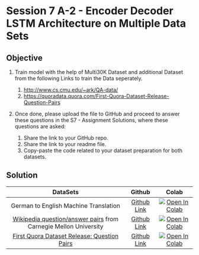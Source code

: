 # Session 7 A-2 - Encoder Decoder LSTM Architecture on Multiple Data Sets

## Objective

1.  Train model with the help of Multi30K Dataset and additional Dataset from the following Links to train the Data seperately.
    1.  http://www.cs.cmu.edu/~ark/QA-data/
    2.  https://quoradata.quora.com/First-Quora-Dataset-Release-Question-Pairs

2.  Once done, please upload the file to GitHub and proceed to answer these questions in the S7 - Assignment Solutions, where these questions are asked:
    1.  Share the link to your GitHub repo.
    2.  Share the link to your readme file.
    3.  Copy-paste the code related to your dataset preparation for both datasets.

## Solution

**DataSets**|**Github**|**Colab**
:-----:|:-----:|:-----:
German to English Machine Translation|[Github Link](https://github.com/pankaj90382/END-1.0/blob/main/S7/A-2/Class\_Code\_END2%20Seq2seq%20Class%20Code.ipynb)|[![Open In Colab](https://colab.research.google.com/assets/colab-badge.svg)](https://githubtocolab.com/pankaj90382/END-1.0/blob/main/S7/A-2/Class\_Code\_END2%20Seq2seq%20Class%20Code.ipynb)
[Wikipedia question/answer pairs](http://www.cs.cmu.edu/~ark/QA-data/) from Carnegie Mellon University|[Github Link](https://github.com/pankaj90382/END-1.0/blob/main/S7/A-2/QA\_Dataset\_Seq2seq%20Class%20Code.ipynb)|[![Open In Colab](https://colab.research.google.com/assets/colab-badge.svg)](https://githubtocolab.com/pankaj90382/END-1.0/blob/main/S7/A-2/QA\_Dataset\_Seq2seq%20Class%20Code.ipynb)
[First Quora Dataset Release: Question Pairs](https://quoradata.quora.com/First-Quora-Dataset-Release-Question-Pairs)|[Github Link](https://github.com/pankaj90382/END-1.0/blob/main/S7/A-2/Quora\_Dataset\_Seq2seq%20Class%20Code.ipynb)|[![Open In Colab](https://colab.research.google.com/assets/colab-badge.svg)](https://githubtocolab.com/pankaj90382/END-1.0/blob/main/S7/A-2/Quora\_Dataset\_Seq2seq%20Class%20Code.ipynb)
